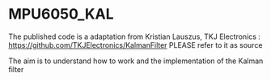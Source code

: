 # MPU6050_KAL
The published code is a adaptation from 
Kristian Lauszus, TKJ Electronics :  https://github.com/TKJElectronics/KalmanFilter
PLEASE refer to it as source 

The aim is to understand how to work and the implementation of the Kalman filter 
